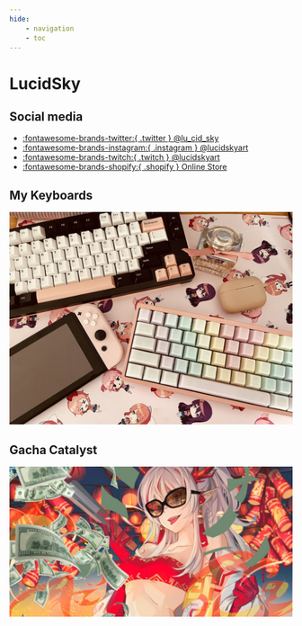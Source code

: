 ```yaml
---
hide:
    - navigation
    - toc
---
```


# LucidSky

## Social media

- [:fontawesome-brands-twitter:{ .twitter } @lu_cid_sky](https://twitter.com/lu_cid_sky)
- [:fontawesome-brands-instagram:{ .instagram } @lucidskyart](https://www.instagram.com/lucidskyart/)
- [:fontawesome-brands-twitch:{ .twitch } @lucidskyart](https://www.twitch.tv/lucidskyart)
- [:fontawesome-brands-shopify:{ .shopify } Online Store](https://www.lucidsky.co/)

## My Keyboards

![](assets/kbd.jpg)

## Gacha Catalyst

![](assets/gacha.jpg)
